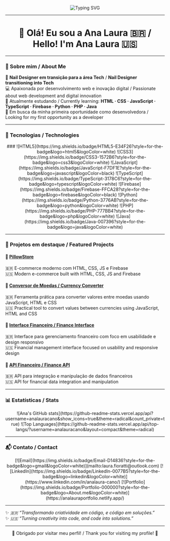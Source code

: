 <p align="center">
  <img src="https://readme-typing-svg.herokuapp.com?font=Fira+Code&size=32&duration=3000&color=00FFAB&center=true&vCenter=true&width=800&lines=Hi+there!+I'm+Ana+Laura+%F0%9F%91%8B;Turning+creativity+into+code!+%F0%9F%92%BB" alt="Typing SVG"/>
</p>

---

<div align="center">

# 👋 Olá! Eu sou a Ana Laura 🇧🇷 / Hello! I'm Ana Laura 🇺🇸
</div>

---

### 🌟 Sobre mim / About Me
💅 **Nail Designer em transição para a área Tech** / **Nail Designer transitioning into Tech**  
💻 Apaixonada por desenvolvimento web e inovação digital / Passionate about web development and digital innovation  
🌱 Atualmente estudando / Currently learning: **HTML · CSS · JavaScript · TypeScript · Firebase · Python · PHP · Java**  
🎯 Em busca da minha primeira oportunidade como desenvolvedora / Looking for my first opportunity as a developer  

---

### 🚀 Tecnologias / Technologies
<p align="center">
### ![HTML5](https://img.shields.io/badge/HTML5-E34F26?style=for-the-badge&logo=html5&logoColor=white)
  ![CSS3](https://img.shields.io/badge/CSS3-1572B6?style=for-the-badge&logo=css3&logoColor=white)
  ![JavaScript](https://img.shields.io/badge/JavaScript-F7DF1E?style=for-the-badge&logo=javascript&logoColor=black)
  ![TypeScript](https://img.shields.io/badge/TypeScript-3178C6?style=for-the-badge&logo=typescript&logoColor=white)
  ![Firebase](https://img.shields.io/badge/Firebase-FFCA28?style=for-the-badge&logo=firebase&logoColor=black)
  ![Python](https://img.shields.io/badge/Python-3776AB?style=for-the-badge&logo=python&logoColor=white)
  ![PHP](https://img.shields.io/badge/PHP-777BB4?style=for-the-badge&logo=php&logoColor=white)
  ![Java](https://img.shields.io/badge/Java-007396?style=for-the-badge&logo=java&logoColor=white)
</p>

---

### 📌 Projetos em destaque / Featured Projects

#### 🛒 [PillowStore](https://github.com/analauracano/pillow-ecommerce)
🇧🇷 E-commerce moderno com HTML, CSS, JS e Firebase  
🇺🇸 Modern e-commerce built with HTML, CSS, JS and Firebase  

#### 💱 [Conversor de Moedas / Currency Converter](https://github.com/analauracano/CONVERSOR-DE-MOEDAS)
🇧🇷 Ferramenta prática para converter valores entre moedas usando JavaScript, HTML e CSS  
🇺🇸 Practical tool to convert values between currencies using JavaScript, HTML and CSS  

#### 💼 [Interface Financeiro / Finance Interface](https://github.com/analauracano/INTERFACE-FINANCEIRO)
🇧🇷 Interface para gerenciamento financeiro com foco em usabilidade e design responsivo  
🇺🇸 Financial management interface focused on usability and responsive design  

#### 🔗 [API Financeiro / Finance API](https://github.com/analauracano/API-FINANCEIRO)
🇧🇷 API para integração e manipulação de dados financeiros  
🇺🇸 API for financial data integration and manipulation  

---

### 📊 Estatísticas / Stats
<p align="center">
  ![Ana's GitHub stats](https://github-readme-stats.vercel.app/api?username=analauracano&show_icons=true&theme=radical&count_private=true)  
  ![Top Languages](https://github-readme-stats.vercel.app/api/top-langs/?username=analauracano&layout=compact&theme=radical)
</p>

---

### 📬 Contato / Contact
<p align="center">
  [![Email](https://img.shields.io/badge/Email-D14836?style=for-the-badge&logo=gmail&logoColor=white)](mailto:laura.fioratti@outlook.com)
  [![LinkedIn](https://img.shields.io/badge/LinkedIn-0077B5?style=for-the-badge&logo=linkedin&logoColor=white)](https://www.linkedin.com/in/analaura-cano/)
  [![Portfolio](https://img.shields.io/badge/Portfolio-000000?style=for-the-badge&logo=About.me&logoColor=white)](https://analauraportfolio.netlify.app/)
</p>

---

✨ *🇧🇷 “Transformando criatividade em código, e código em soluções.”*  
✨ *🇺🇸 “Turning creativity into code, and code into solutions.”*

---

<p align="center">
  🌈 Obrigado por visitar meu perfil! / Thank you for visiting my profile! 🌈
</p>

